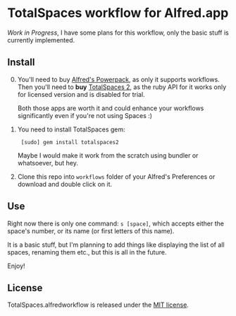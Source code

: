 # TotalSpaces workflow for Alfred.app

_Work in Progress_, I have some plans for this workflow, only the basic stuff is currently implemented.

## Install

0. You'll need to buy [Alfred's Powerpack](http://www.alfredapp.com/powerpack/), as only it supports workflows. Then you'll need to **buy** [TotalSpaces 2](http://totalspaces.binaryage.com/), as the ruby API for it works only for licensed version and is disabled for trial.

    Both those apps are worth it and could enhance your workflows significantly even if you're not using Spaces :)

1. You need to install TotalSpaces gem:

        [sudo] gem install totalspaces2

    Maybe I would make it work from the scratch using bundler or whatsoever, but hey.

2. Clone this repo into `workflows` folder of your Alfred's Preferences or download and double click on it.

## Use

Right now there is only one command: `s [space]`, which accepts either the space's number, or its name (or first letters of this name).

It is a basic stuff, but I'm planning to add things like displaying the list of all spaces, renaming them etc., but this is all in the future.

Enjoy!

## License

TotalSpaces.alfredworkflow is released under the [MIT license](www.opensource.org/licenses/MIT).
